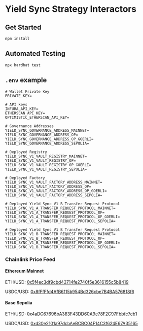# Yield Sync Strategy Interactors

## Get Started

```shell
npm install
```

## Automated Testing

```shell
npx hardhat test
```

## `.env` example

```shell
# Wallet Private Key
PRIVATE_KEY=

# API keys
INFURA_API_KEY=
ETHERSCAN_API_KEY=
OPTIMISTIC_ETHERSCAN_API_KEY=

# Governance Addresses
YIELD_SYNC_GOVERNANCE_ADDRESS_MAINNET=
YIELD_SYNC_GOVERNANCE_ADDRESS_OP=
YIELD_SYNC_GOVERNANCE_ADDRESS_OP_GOERLI=
YIELD_SYNC_GOVERNANCE_ADDRESS_SEPOLIA=

# Deployed Registry
YIELD_SYNC_V1_VAULT_REGISTRY_MAINNET=
YIELD_SYNC_V1_VAULT_REGISTRY_OP=
YIELD_SYNC_V1_VAULT_REGISTRY_OP_GOERLI=
YIELD_SYNC_V1_VAULT_REGISTRY_SEPOLIA=

# Deployed Factory
YIELD_SYNC_V1_VAULT_FACTORY_ADDRESS_MAINNET=
YIELD_SYNC_V1_VAULT_FACTORY_ADDRESS_OP=
YIELD_SYNC_V1_VAULT_FACTORY_ADDRESS_OP_GOERLI=
YIELD_SYNC_V1_VAULT_FACTORY_ADDRESS_SEPOLIA=

# Deployed Yield Sync V1 B Transfer Request Protocol
YIELD_SYNC_V1_A_TRANSFER_REQUEST_PROTOCOL_MAINNET=
YIELD_SYNC_V1_A_TRANSFER_REQUEST_PROTOCOL_OP=
YIELD_SYNC_V1_A_TRANSFER_REQUEST_PROTOCOL_OP_GOERLI=
YIELD_SYNC_V1_A_TRANSFER_REQUEST_PROTOCOL_SEPOLIA=

# Deployed Yield Sync V1 B Transfer Request Protocol
YIELD_SYNC_V1_B_TRANSFER_REQUEST_PROTOCOL_MAINNET=
YIELD_SYNC_V1_B_TRANSFER_REQUEST_PROTOCOL_OP=
YIELD_SYNC_V1_B_TRANSFER_REQUEST_PROTOCOL_OP_GOERLI=
YIELD_SYNC_V1_B_TRANSFER_REQUEST_PROTOCOL_SEPOLIA=
```

### Chainlink Price Feed

#### Ethereum Mainnet

ETH/USD: [0x5f4ec3df9cbd43714fe2740f5e3616155c5b8419](https://etherscan.io/address/0x5f4ec3df9cbd43714fe2740f5e3616155c5b8419)

USDC/USD: [0x8fFfFfd4AfB6115b954Bd326cbe7B4BA576818f6](https://etherscan.io/address/0x8fFfFfd4AfB6115b954Bd326cbe7B4BA576818f6)

#### Base Sepolia 

ETH/USD: [0x4aDC67696bA383F43DD60A9e78F2C97Fbbfc7cb1](https://sepolia.basescan.org/address/0x4aDC67696bA383F43DD60A9e78F2C97Fbbfc7cb1)

USDC/USD: [0xd30e2101a97dcbAeBCBC04F14C3f624E67A35165](https://sepolia.basescan.org/address/0xd30e2101a97dcbAeBCBC04F14C3f624E67A35165)

